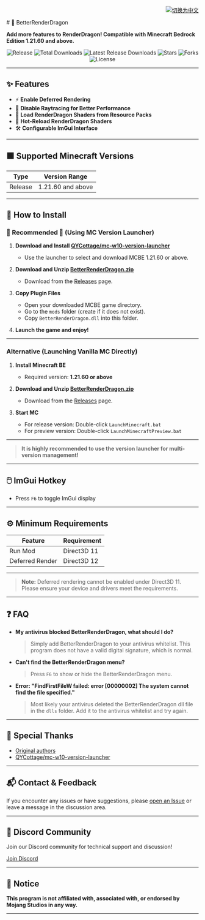 <p align="right">
  <a href="./README.zh.md">
    <img src="https://img.shields.io/badge/切换为-中文文档-46c048?style=flat-square&logo=googletranslate&labelColor=3e3e3e" alt="切换为中文" />
  </a>
</p>
# 🚀 BetterRenderDragon

**Add more features to RenderDragon! Compatible with Minecraft Bedrock Edition 1.21.60 and above.**

<div align="center">

![Release](https://img.shields.io/github/v/release/QYCottage/BetterRenderDragon?style=flat-square)
![Total Downloads](https://img.shields.io/github/downloads/QYCottage/BetterRenderDragon/total?style=flat-square)
![Latest Release Downloads](https://img.shields.io/github/downloads/QYCottage/BetterRenderDragon/latest/total?style=flat-square)
![Stars](https://img.shields.io/github/stars/QYCottage/BetterRenderDragon?style=flat-square)
![Forks](https://img.shields.io/github/forks/QYCottage/BetterRenderDragon?style=flat-square)
![License](https://img.shields.io/github/license/QYCottage/BetterRenderDragon?style=flat-square)

</div>

---

## ✨ Features

- ⚡ **Enable Deferred Rendering**
- 🚫 **Disable Raytracing for Better Performance**
- 🎨 **Load RenderDragon Shaders from Resource Packs**
- 🔄 **Hot-Reload RenderDragon Shaders**
- 🛠️ **Configurable ImGui Interface**

---

## 🟩 Supported Minecraft Versions

| Type    | Version Range     |
| ------- | ----------------- |
| Release | 1.21.60 and above |

---

## 📝 How to Install

### 🚩 Recommended :star2: (Using MC Version Launcher)

1. **Download and Install [QYCottage/mc-w10-version-launcher](https://github.com/QYCottage/mc-w10-version-launcher)**

   - Use the launcher to select and download MCBE 1.21.60 or above.

2. **Download and Unzip [BetterRenderDragon.zip](#)**

   - Download from the [Releases](https://github.com/QYCottage/BetterRenderDragon/releases/latest) page.

3. **Copy Plugin Files**

   - Open your downloaded MCBE game directory.
   - Go to the `mods` folder (create if it does not exist).
   - Copy `BetterRenderDragon.dll` into this folder.

4. **Launch the game and enjoy!**

---

### Alternative (Launching Vanilla MC Directly)

1. **Install Minecraft BE**

   - Required version: **1.21.60 or above**

2. **Download and Unzip [BetterRenderDragon.zip](#)**

   - Download from the [Releases](https://github.com/QYCottage/BetterRenderDragon/releases/latest) page.

3. **Start MC**
   - For release version: Double-click `LaunchMinecraft.bat`
   - For preview version: Double-click `LaunchMinecraftPreview.bat`

---

> **It is highly recommended to use the version launcher for multi-version management!**

---

## 🖱️ ImGui Hotkey

- Press `F6` to toggle ImGui display

---

## ⚙️ Minimum Requirements

| Feature         | Requirement |
| --------------- | ----------- |
| Run Mod         | Direct3D 11 |
| Deferred Render | Direct3D 12 |

---

> **Note:** Deferred rendering cannot be enabled under Direct3D 11. Please ensure your device and drivers meet the requirements.

---

## ❓ FAQ

- **My antivirus blocked BetterRenderDragon, what should I do?**

  > Simply add BetterRenderDragon to your antivirus whitelist. This program does not have a valid digital signature, which is normal.

- **Can't find the BetterRenderDragon menu?**

  > Press `F6` to show or hide the BetterRenderDragon menu.

- **Error: "FindFirstFileW failed: error [00000002] The system cannot find the file specified."**

  > Most likely your antivirus deleted the BetterRenderDragon dll file in the `dlls` folder. Add it to the antivirus whitelist and try again.

---

## 🤝 Special Thanks

- [Original authors](https://github.com/ddf8196/BetterRenderDragon)
- [QYCottage/mc-w10-version-launcher](https://github.com/QYCottage/mc-w10-version-launcher)

---

## 📬 Contact & Feedback

If you encounter any issues or have suggestions, please [open an Issue](https://github.com/QYCottage/BetterRenderDragon/issues) or leave a message in the discussion area.

---

## 💬 Discord Community

Join our Discord community for technical support and discussion!

[Join Discord](https://discord.gg/8nGcV8QkKZ)

---

## 📝 Notice

**This program is not affiliated with, associated with, or endorsed by Mojang Studios in any way.**

---

